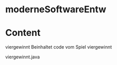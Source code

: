 # moderneSoftwareEntw


# Content
viergewinnt
Beinhaltet code vom Spiel viergewinnt

viergewinnt.java
